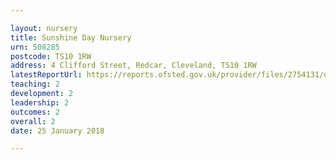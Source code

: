 ```yaml
---

layout: nursery
title: Sunshine Day Nursery
urn: 508285
postcode: TS10 1RW
address: 4 Clifford Street, Redcar, Cleveland, TS10 1RW
latestReportUrl: https://reports.ofsted.gov.uk/provider/files/2754131/urn/508285.pdf
teaching: 2
development: 2
leadership: 2
outcomes: 2
overall: 2
date: 25 January 2018

---
```

